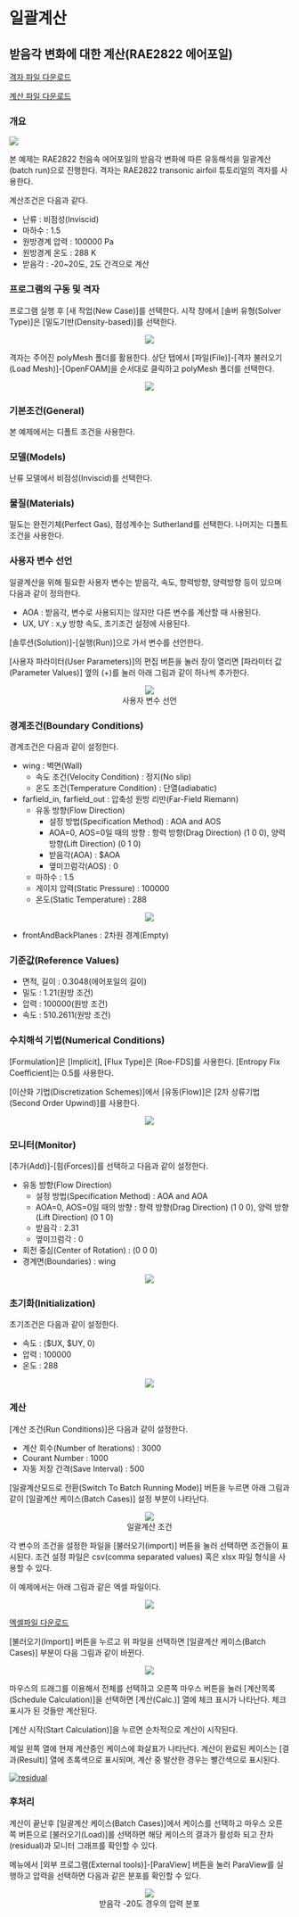 # 일괄계산

## 받음각 변화에 대한 계산(RAE2822 에어포일)

[격자 파일 다운로드](https://drive.google.com/file/d/1XfaXhTFvdUD5P3-avf8ShqQpn-5D25iy/view?usp=sharing)

[계산 파일 다운로드](https://drive.google.com/file/d/1NVP39oK6pboQgZoitJndGW-YSfV85eDD/view?usp=sharing)

### 개요

[![](https://github.com/nextfoam/baram-pages/raw/main/screenshots/RAE2822/rae-mesh.png "")](https://github.com/nextfoam/baram-pages/raw/main/screenshots/RAE2822/rae-mesh.png)

본 예제는 RAE2822 천음속 에어포일의 받음각 변화에 따른 유동해석을 일괄계산(batch run)으로 진행한다. 격자는 RAE2822 transonic airfoil 튜토리얼의 격자를 사용한다.

계산조건은 다음과 같다.

+ 난류 : 비점성(Inviscid)
+ 마하수 : 1.5
+ 원방경계 압력 : 100000 Pa
+ 원방경계 온도 : 288 K
+ 받음각 : -20~20도, 2도 간격으로 계산

### 프로그램의 구동 및 격자

프로그램 실행 후 [새 작업(New Case)]를 선택한다. 시작 창에서 [솔버 유형(Solver Type)]은 [밀도기반(Density-based)]를 선택한다.

<p align='center'>
    <img src="https://github.com/nextfoam/baram-pages/raw/main/screenshots/RAE2822/launcher-densityBased.png"> 
    <br> 
</p>

격자는 주어진 polyMesh 폴더를 활용한다. 상단 탭에서 [파일(File)]-[격자 불러오기(Load Mesh)]-[OpenFOAM]을 순서대로 클릭하고 polyMesh 폴더를 선택한다. 

<p align='center'>
    <img src="https://github.com/nextfoam/baram-pages/raw/main/screenshots/mixingPipe/1.2.png"><br>
</p>

### 기본조건(General)

본 예제에서는 디폴트 조건을 사용한다.

### 모델(Models)

난류 모델에서 비점성(Inviscid)를 선택한다.

### 물질(Materials)

밀도는 완전기체(Perfect Gas), 점성계수는 Sutherland를 선택한다. 나머지는 디폴트 조건을 사용한다.

### 사용자 변수 선언

일괄계산을 위해 필요한 사용자 변수는 받음각, 속도, 항력방향, 양력방향 등이 있으며 다음과 같이 정의한다.

+ AOA : 받음각, 변수로 사용되지는 않지만 다른 변수를 계산할 때 사용된다.
+ UX, UY : x,y 방향 속도, 초기조건 설정에 사용된다.

[솔루션(Solution)]-[실행(Run)]으로 가서 변수를 선언한다.

[사용자 파라미터(User Parameters)]의 편집 버튼을 눌러 창이 열리면 [파라미터 값(Parameter Values)] 옆의 (+)를 눌러 아래 그림과 같이 하나씩 추가한다. 

<p align='center'>
    <img src="https://github.com/nextfoam/baram-pages/raw/main/screenshots/batchRun-RAE2822/batchRAE-editParameter.png"> 
    <br> 사용자 변수 선언
</p>


### 경계조건(Boundary Conditions)

경계조건은 다음과 같이 설정한다.

* wing : 벽면(Wall)
    + 속도 조건(Velocity Condition) : 정지(No slip)
    + 온도 조건(Temperature Condition) : 단열(adiabatic)
* farfield\_in, farfield\_out : 압축성 원방 리만(Far-Field Riemann) 
    + 유동 방향(Flow Direction)
        + 설정 방법(Specification Method) : AOA and AOS
        + AOA=0, AOS=0일 때의 방향 : 항력 방향(Drag Direction) (1 0 0), 양력 방향(Lift Direction) (0 1 0)
        + 받음각(AOA) : $AOA
        + 옆미끄럼각(AOS) : 0 
    + 마하수 : 1.5
    + 게이지 압력(Static Pressure) : 100000
    + 온도(Static Temperature) : 288  
  
<p align='center'>
    <img src="https://github.com/nextfoam/baram-pages/raw/main/screenshots/batchRun-RAE2822/batchRAE-farfield.png" > 
    <br>
</p>

+ frontAndBackPlanes : 2차원 경계(Empty)
  
### 기준값(Reference Values)

+ 면적, 길이 : 0.3048(에어포일의 길이)
+ 밀도 : 1.21(원방 조건)
+ 압력 : 100000(원방 조건)
+ 속도 : 510.2611(원방 조건)

### 수치해석 기법(Numerical Conditions)

[Formulation]은 [Implicit], [Flux Type]은 [Roe-FDS]를 사용한다. [Entropy Fix Coefficient]는 0.5를 사용한다. 

[이산화 기법(Discretization Schemes)]에서 [유동(Flow)]은 [2차 상류기법(Second Order Upwind)]를 사용한다.

<p align='center'>
    <img src="https://github.com/nextfoam/baram-pages/raw/main/screenshots/batchRun-RAE2822/rae-nume.png" > 
    <br> 
</p>

### 모니터(Monitor)

[추가(Add)]-[힘(Forces)]를 선택하고 다음과 같이 설정한다.

+ 유동 방향(Flow Direction)
    + 설정 방법(Specification Method) : AOA and AOA
    + AOA=0, AOS=0일 때의 방향 : 항력 방향(Drag Direction) (1 0 0), 양력 방향(Lift Direction) (0 1 0)
    + 받음각 : 2.31
    + 옆미끄럼각 : 0 
+ 회전 중심(Center of Rotation) : (0 0 0)
+ 경계면(Boundaries) : wing

<p align='center'>
    <img src="https://github.com/nextfoam/baram-pages/raw/main/screenshots/batchRun-RAE2822/batchRAE-monitor.png" > 
    <br>
</p>

### 초기화(Initialization)

초기조건은 다음과 같이 설정한다.

+ 속도 : ($UX, $UY, 0)
+ 압력 : 100000
+ 온도 : 288

<p align='center'>
    <img src="https://github.com/nextfoam/baram-pages/raw/main/screenshots/batchRun-RAE2822/batchRAE-init.png" > 
    <br> 
</p>

### 계산

[계산 조건(Run Conditions)]은 다음과 같이 설정한다.

+ 계산 회수(Number of Iterations) : 3000
+ Courant Number : 1000
+ 자동 저장 간격(Save Interval)  : 500

[일괄계산모드로 전환(Switch To Batch Running Mode)] 버튼을 누르면 아래 그림과 같이 [일괄계산 케이스(Batch Cases)] 설정 부분이 나타난다.

<p align='center'>
    <img src="https://github.com/nextfoam/baram-pages/raw/main/screenshots/batchRun-RAE2822/batchRAE-batchCases.png" > 
    <br> 일괄계산 조건
</p>

각 변수의 조건을 설정한 파일을 [불러오기(import)] 버튼을 눌러 선택하면 조건들이 표시된다. 조건 설정 파일은 csv(comma separated values) 혹은 xlsx 파일 형식을 사용할 수 있다.

이 예제에서는 아래 그림과 같은 엑셀 파일이다.

<p align='center'>
    <img src="https://github.com/nextfoam/baram-pages/raw/main/screenshots/batchRun-RAE2822/batchRAE-excel.png" > 
    <br> 
</p>

[엑셀파일 다운로드](https://drive.google.com/file/d/1KOb8dQ3D1b2gYoWnwmkhgfGxySfArUBP/view?usp=sharing)


[불러오기(Import)] 버튼을 누르고 위 파일을 선택하면 [일괄계산 케이스(Batch Cases)] 부분이 다음 그림과 같이 바뀐다.

<p align='center'>
    <img src="https://github.com/nextfoam/baram-pages/raw/main/screenshots/batchRun-RAE2822/batchRAE-batchCases1.png" > 
<br> 
</p>

마우스의 드래그를 이용해서 전체를 선택하고 오른쪽 마우스 버튼을 눌러 [계산목록(Schedule Calculation)]을 선택하면 [계산(Calc.)] 열에 체크 표시가 나타난다. 체크 표시가 된 것들만 계산된다. 

[계산 시작(Start Calculation)]을 누르면 순차적으로 계산이 시작된다. 

제일 왼쪽 열에 현재 계산중인 케이스에 화살표가 나타난다. 계산이 완료된 케이스는 [결과(Result)] 열에 초록색으로 표시되며, 계산 중 발산한 경우는 빨간색으로 표시된다.

[![](https://github.com/nextfoam/baram-pages/raw/main/screenshots/batchRun-RAE2822/batchRAE-run.png "residual")](https://github.com/nextfoam/baram-pages/raw/main/screenshots/batchRun-RAE2822/batchRAE-run.png)

### 후처리

계산이 끝난후 [일괄계산 케이스(Batch Cases)]에서 케이스를 선택하고 마우스 오른쪽 버튼으로 [불러오기(Load)]를 선택하면 해당 케이스의 결과가 활성화 되고 잔차(residual)과 모니터 그래프를 확인할 수 있다. 

메뉴에서 [외부 프로그램(External tools)]-[ParaView] 버튼을 눌러 ParaView를 실행하고 압력을 선택하면 다음과 같은 분포를 확인할 수 있다.

<p align='center'>
    <img src="https://github.com/nextfoam/baram-pages/raw/main/screenshots/batchRun-RAE2822/batchRAE-paraview.png" > 
    <br> 받음각 -20도 경우의 압력 분포
</p>


